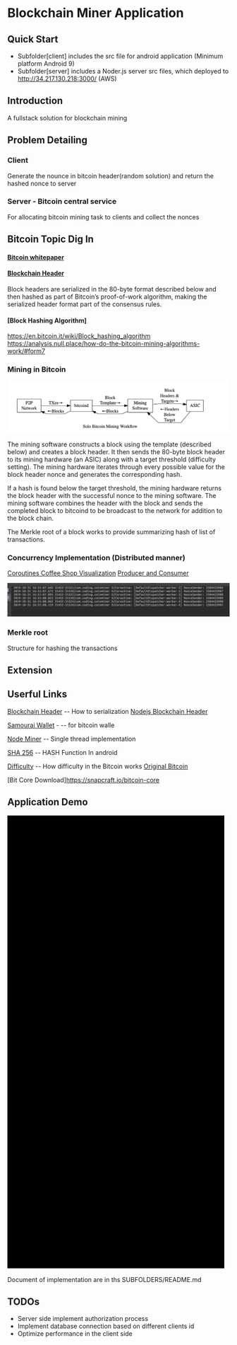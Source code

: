 # Blockchain Miner Application

## Quick Start
- Subfolder[client] includes the src file for android application (Minimum platform Android 9)
- Subfolder[server] includes a Noder.js server src files, which deployed to http://34.217.130.218:3000/ (AWS)
  

## Introduction
A fullstack solution for blockchain mining 

## Problem Detailing 
### Client 
Generate the nounce in bitcoin header(random solution) and return the hashed nonce to server

### Server - Bitcoin central service 
For allocating bitcoin mining task to clients and collect the nonces

## Bitcoin Topic Dig In

#### [Bitcoin whitepaper](https://bitcoin.org/bitcoin.pdf)

#### [Blockchain Header](https://bitcoin.org/en/developer-reference#block-chain)
Block headers are serialized in the 80-byte format described below and then hashed as part of Bitcoin’s proof-of-work algorithm, making the serialized header format part of the consensus rules.

#### [Block Hashing Algorithm]

https://en.bitcoin.it/wiki/Block_hashing_algorithm
https://analysis.null.place/how-do-the-bitcoin-mining-algorithms-work/#form7


### Mining in Bitcoin 
![Skeleton](2019-10-29-15-35-39.png)

The mining software constructs a block using the template (described below) and creates a block header. It then sends the 80-byte block header to its mining hardware (an ASIC) along with a target threshold (difficulty setting). The mining hardware iterates through every possible value for the block header nonce and generates the corresponding hash.

 If a hash is found below the target threshold, the mining hardware returns the block header with the successful nonce to the mining software. The mining software combines the header with the block and sends the completed block to bitcoind to be broadcast to the network for addition to the block chain.


The Merkle root of a block works to provide summarizing hash of list of transactions.



### Concurrency Implementation (Distributed manner) 

[Coroutines ](https://codelabs.developers.google.com/codelabs/kotlin-coroutines/#3)
[Coffee Shop Visualization](https://proandroiddev.com/kotlin-coroutines-channels-csp-android-db441400965f)
[Producer and Consumer](https://kotlinlang.org/docs/reference/coroutines/channels.html)


![](2019-10-31-16-53-17.png)

### Merkle root


Structure for hashing the transactions

## Extension



## Userful Links
[Blockchain Header](https://learnmeabitcoin.com/explorer/block/0000000000002917ED80650C6174AAC8DFC46F5FE36480AAEF682FF6CD83C3CA)  -- How to serialization
[Nodejs Blockchain Header](https://github.com/bitcoin/bitcoin/blob/master/doc/REST-interface.md)

[Samourai Wallet](https://samouraiwallet.com/) - -- for bitcoin walle 

[Node Miner](https://www.npmjs.com/package/bitcoin-miner) -- Single thread implementation

[SHA 256](https://stackoverflow.com/questions/7166129/how-can-i-calculate-the-sha-256-hash-of-a-string-in-android) -- HASH Function In android

[Difficulty](https://en.bitcoin.it/wiki/Difficulty#What_is_the_formula_for_difficulty) -- How difficulty in the Bitcoin works
[Original Bitcoin](https://en.bitcoin.it/wiki/Original_Bitcoin_client/API_calls_list)


[Bit Core Download]https://snapcraft.io/bitcoin-core

## Application Demo
![Android](demo.gif)

 Document of implementation are in ths SUBFOLDERS/README.md

 ## TODOs 
- Server side implement authorization process
- Implement database connection based on different clients id
- Optimize performance in the client side


 
